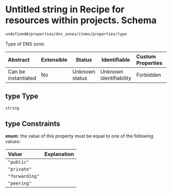 # Untitled string in Recipe for resources within projects. Schema

```txt
undefined#/properties/dns_zones/items/properties/type
```

Type of DNS zone.


| Abstract            | Extensible | Status         | Identifiable            | Custom Properties | Additional Properties | Access Restrictions | Defined In                                                                                                          |
| :------------------ | ---------- | -------------- | ----------------------- | :---------------- | --------------------- | ------------------- | ------------------------------------------------------------------------------------------------------------------- |
| Can be instantiated | No         | Unknown status | Unknown identifiability | Forbidden         | Allowed               | none                | [resources.schema.json\*](../../../../../../../../../../tmp/182028425/resources.schema.json "open original schema") |

## type Type

`string`

## type Constraints

**enum**: the value of this property must be equal to one of the following values:

| Value          | Explanation |
| :------------- | ----------- |
| `"public"`     |             |
| `"private"`    |             |
| `"forwarding"` |             |
| `"peering"`    |             |
